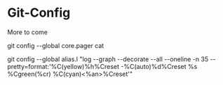# Git-Config
More to come  
  
git config --global core.pager cat

git config --global alias.l "log --graph --decorate --all --oneline -n 35 --pretty=format:'%C(yellow)%h%Creset -%C(auto)%d%Creset %s %Cgreen(%cr) %C(cyan)<%an>%Creset'"
